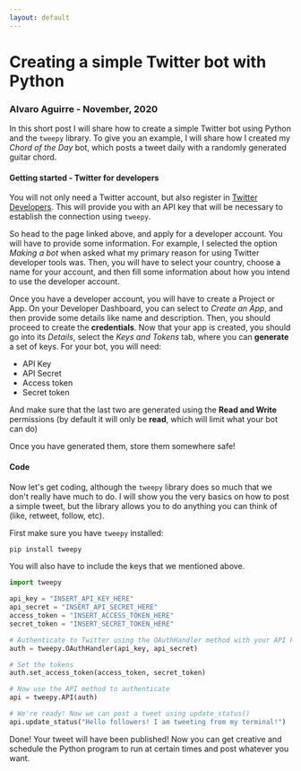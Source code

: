 ```yaml
---
layout: default
---
```


# Creating a simple Twitter bot with Python

### Alvaro Aguirre - November, 2020

In this short post I will share how to create a simple Twitter bot using Python and the `tweepy` library. To give you an example, I will share how I created my *Chord of the Day* bot, which posts a tweet daily with a randomly generated guitar chord.

#### Getting started - Twitter for developers

You will not only need a Twitter account, but also register in [Twitter Developers](https://developer.twitter.com/en/apply-for-access). This will provide you with an API key that will be necessary to establish the connection using `tweepy`.

So head to the page linked above, and apply for a developer account. You will have to provide some information. For example, I selected the option *Making a bot* when asked what my primary reason for using Twitter developer tools was. Then, you will have to select your country, choose a name for your account, and then fill some information about how you intend to use the developer account.

Once you have a developer account, you will have to create a Project or App. On your Developer Dashboard, you can select to *Create an App*, and then provide some details like name and description. Then, you should proceed to create the **credentials**. Now that your app is created, you should go into its *Details*, select the *Keys and Tokens* tab, where you can **generate** a set of keys. For your bot, you will need:

* API Key
* API Secret
* Access token
* Secret token

And make sure that the last two are generated using the **Read and Write** permissions (by default it will only be **read**, which will limit what your bot can do)

Once you have generated them, store them somewhere safe!

#### Code

Now let's get coding, although the `tweepy` library does so much that we don't really have much to do. I will show you the very basics on how to post a simple tweet, but the library allows you to do anything you can think of (like, retweet, follow, etc).

First make sure you have `tweepy` installed:

````python
pip install tweepy
````

You will also have to include the keys that we mentioned above. 

````python
import tweepy

api_key = "INSERT_API_KEY_HERE"
api_secret = "INSERT_API_SECRET_HERE"
access_token = "INSERT_ACCESS_TOKEN_HERE"
secret_token = "INSERT_SECRET_TOKEN_HERE"

# Authenticate to Twitter using the OAuthHandler method with your API key and secret
auth = tweepy.OAuthHandler(api_key, api_secret)

# Set the tokens
auth.set_access_token(access_token, secret_token)

# Now use the API method to authenticate
api = tweepy.API(auth)

# We're ready! Now we can post a tweet using update_status()
api.update_status("Hello followers! I am tweeting from my terminal!")
````

Done! Your tweet will have been published! Now you can get creative and schedule the Python program to run at certain times and post whatever you want.
